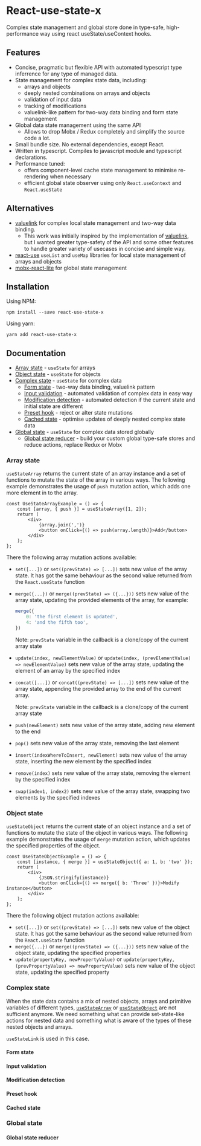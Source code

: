 # React-use-state-x
Complex state management and global store done in type-safe, high-performance way using react useState/useContext hooks.

## Features

- Concise, pragmatic but flexible API with automated typescript type inferrence for any type of managed data.
- State management for complex state data, including:
  - arrays and objects
  - deeply nested combinations on arrays and objects
  - validation of input data
  - tracking of modifications
  - valuelink-like pattern for two-way data binding and form state management
- Global data state management using the same API
  - Allows to drop Mobx / Redux completely and simplify the source code a lot.
- Small bundle size. No external dependencies, except React.
- Written in typescript. Compiles to javascript module and typescript declarations.
- Performance tuned:
  - offers component-level cache state management to minimise re-rendering when necessary
  - efficient global state observer using only `React.useContext` and `React.useState`

## Alternatives

  - [valuelink](https://www.npmjs.com/package/valuelink) for complex local state management and two-way data binding. 
    - This work was initially inspired by the implementation of [valuelink](https://www.npmjs.com/package/valuelink), but I wanted greater type-safety of the API and some other features to handle greater variety of usecases in concise and simple way.
  - [react-use](https://github.com/streamich/react-use) `useList` and `useMap` libraries for local state management of arrays and objects
  - [mobx-react-lite](https://www.npmjs.com/package/mobx-react-lite) for global state management

## Installation

Using NPM:
```
npm install --save react-use-state-x
```

Using yarn:
```
yarn add react-use-state-x
```

## Documentation

- [Array state](./#array-state) - `useState` for arrays
- [Object state](./#array-state) - `useState` for objects
- [Complex state](./#complex-state) - `useState` for complex data
    - [Form state](./#form-state) - two-way data binding, valuelink pattern
    - [Input validation](./#input-validation) - automated validation of complex data in easy way
    - [Modification detection](./modification-detection) - automated detection if the current state and initial state are different
    - [Preset hook](./preset-hook) - reject or alter state mutations
    - [Cached state](./#cached-state) - optimise updates of deeply nested complex state data
- [Global state](./#global-state) - `useState` for complex data stored globally
    - [Global state reducer](./global-state-reducer) - build your custom global type-safe stores and reduce actions, replace Redux or Mobx

### Array state

`useStateArray` returns the current state of an array instance and a set of functions to mutate the state of the array in various ways. The following example demonstrates the usage of `push` mutation action, which adds one more element in to the array.

```tsx
const UseStateArrayExample = () => {
    const [array, { push }] = useStateArray([1, 2]);
    return (
        <div>
            {array.join(',')}
            <button onClick={() => push(array.length)}>Add</button>
        </div>
    );
};
```

There the following array mutation actions available:

- `set([...])` or `set((prevState) => [...])` sets new value of the array state. It has got the same behaviour as the second value returned from the `React.useState` function
- `merge({...})` or `merge((prevState) => ({...}))` sets new value of the array state, updating the provided elements of the array, for example:
    ```ts
    merge({
        0: 'the first element is updated',
        4: 'and the fifth too',
    })
    ```
    Note: `prevState` variable in the callback is a clone/copy of the current array state
- `update(index, newElementValue)` or `update(index, (prevElementValue) => newElementValue)` sets new value of the array state, updating the element of an array by the specified index
- `concat([...])` or `concat((prevState) => [...])` sets new value of the array state, appending the provided array to the end of the current array.

    Note: `prevState` variable in the callback is a clone/copy of the current array state
- `push(newElement)` sets new value of the array state, adding new element to the end
- `pop()` sets new value of the array state, removing the last element
- `insert(indexWhereToInsert, newElement)` sets new value of the array state, inserting the new element by the specified index
- `remove(index)` sets new value of the array state, removing the element by the specified index
- `swap(index1, index2)` sets new value of the array state, swapping two elements by the specified indexes

### Object state

`useStateObject` returns the current state of an object instance and a set of functions to mutate the state of the object in various ways. The following example demonstrates the usage of `merge` mutation action, which updates the specified properties of the object.

```tsx
const UseStateObjectExample = () => {
    const [instance, { merge }] = useStateObject({ a: 1, b: 'two' });
    return (
        <div>
            {JSON.stringify(instance)}
            <button onClick={() => merge({ b: 'Three' })}>Modify instance</button>
        </div>
    );
};
```

There the following object mutation actions available:

- `set([...])` or `set((prevState) => [...])` sets new value of the object state. It has got the same behaviour as the second value returned from the `React.useState` function
- `merge({...})` or `merge((prevState) => ({...}))` sets new value of the object state, updating the specified properties
- `update(propertyKey, newPropertyValue)` or `update(propertyKey, (prevPropertyValue) => newPropertyValue)` sets new value of the object state, updating the specified property

### Complex state

When the state data contains a mix of nested objects, arrays and primitive variables of different types, [`useStateArray`](./#array-state) or [`useStateObject`](./#object-state) are not sufficient anymore. We need something what can provide set-state-like actions for nested data and something what is aware of the types of these nested objects and arrays.

`useStateLink` is used in this case.

#### Form state

#### Input validation

#### Modification detection

#### Preset hook

#### Cached state

### Global state

#### Global state reducer


